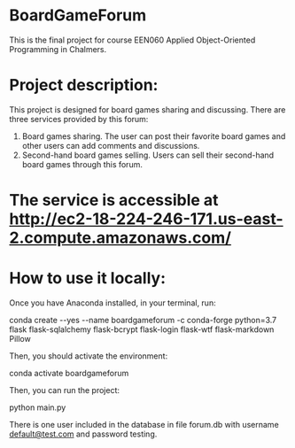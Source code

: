 # BoardGameForum

This is the final project for course EEN060 Applied Object-Oriented Programming in Chalmers.

# Project description:

This project is designed for board games sharing and discussing. There are three services provided by this forum:
1. Board games sharing. The user can post their favorite board games and other users can add comments and discussions.
2. Second-hand board games selling. Users can sell their second-hand board games through this forum.

# The service is accessible at http://ec2-18-224-246-171.us-east-2.compute.amazonaws.com/

# How to use it locally:
Once you have Anaconda installed, in your terminal, run:

conda create --yes --name boardgameforum -c conda-forge python=3.7 flask flask-sqlalchemy flask-bcrypt flask-login flask-wtf flask-markdown Pillow

Then, you should activate the environment:

conda activate boardgameforum

Then, you can run the project:

python main.py

There is one user included in the database in file forum.db with username default@test.com and password testing.

